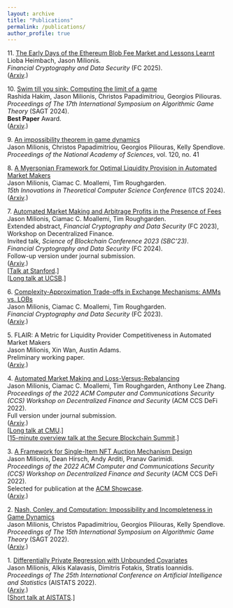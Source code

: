```yaml
---
layout: archive
title: "Publications"
permalink: /publications/
author_profile: true
---
```

<!--- FOR SEPARATE PAGES, uncomment this.
{% if author.googlescholar %}
  You can also find my articles on <u><a href="{{author.googlescholar}}">my Google Scholar profile</a>.</u>
{% endif %}

{% include base_path %}

{% for post in site.publications reversed %}
  {% include archive-single.html %}
{% endfor %}
--->

11\. [The Early Days of the Ethereum Blob Fee Market and Lessons Learnt](https://doi.org)
<br />
Lioba Heimbach, Jason Milionis.
<br />
<i>Financial Cryptography and Data Security</i> (FC 2025).
<br />
([Arxiv](https://arxiv.org/pdf/2502.12966).)

10\. [Swim till you sink: Computing the limit of a game](https://doi.org/10.1007/978-3-031-71033-9_12)
<br />
Rashida Hakim, Jason Milionis, Christos Papadimitriou, Georgios Piliouras.
<br />
<i>Proceedings of The 17th International Symposium on Algorithmic Game Theory</i> (SAGT 2024).
<br />
**Best Paper** Award.
<br />
([Arxiv](https://arxiv.org/pdf/2408.11146.pdf).)

9\. [An impossibility theorem in game dynamics](https://www.pnas.org/doi/10.1073/pnas.2305349120)
<br />
Jason Milionis, Christos Papadimitriou, Georgios Piliouras, Kelly Spendlove.
<br />
<i>Proceedings of the National Academy of Sciences</i>, vol. 120, no. 41

8\. [A Myersonian Framework for Optimal Liquidity Provision in Automated Market Makers](https://doi.org/10.4230/LIPIcs.ITCS.2024.81)
<br />
Jason Milionis, Ciamac C. Moallemi, Tim Roughgarden.
<br />
<i>15th Innovations in Theoretical Computer Science Conference</i> (ITCS 2024).
<br />
([Arxiv](https://arxiv.org/pdf/2303.00208).)

7\. [Automated Market Making and Arbitrage Profits in the Presence of Fees](https://doi.org/10.1007/978-3-031-78676-1_9)
<br />
Jason Milionis, Ciamac C. Moallemi, Tim Roughgarden.
<br />
Extended abstract, <i>Financial Cryptography and Data Security</i> (FC 2023), Workshop on Decentralized Finance.
<br />
Invited talk, <i>Science of Blockchain Conference 2023 (SBC'23)</i>.
<br />
<i>Financial Cryptography and Data Security</i> (FC 2024).
<br />
Follow-up version under journal submission.
<br />
([Arxiv](https://arxiv.org/pdf/2305.14604).)
<br />
\[[Talk at Stanford](https://www.youtube.com/watch?v=zuJIf_VTtBE).\]
<br />
\[[Long talk at UCSB](https://www.youtube.com/watch?v=MzA8Jr4VabY).\]

6\. [Complexity-Approximation Trade-offs in Exchange Mechanisms: AMMs vs. LOBs](https://doi.org/10.1007/978-3-031-47754-6_19)
<br />
Jason Milionis, Ciamac C. Moallemi, Tim Roughgarden.
<br />
<i>Financial Cryptography and Data Security</i> (FC 2023).
<br />
([Arxiv](https://arxiv.org/pdf/2302.11652).)

5\. FLAIR: A Metric for Liquidity Provider Competitiveness in Automated Market Makers
<br />
Jason Milionis, Xin Wan, Austin Adams.
<br />
Preliminary working paper.
<br />
([Arxiv](https://arxiv.org/pdf/2306.09421).)

4\. [Automated Market Making and Loss-Versus-Rebalancing](https://dl.acm.org/doi/10.1145/3560832.3563441)
<br />
Jason Milionis, Ciamac C. Moallemi, Tim Roughgarden, Anthony Lee Zhang.
<br />
<i>Proceedings of the 2022 ACM Computer and Communications Security (CCS) Workshop on Decentralized Finance and Security</i> (ACM CCS DeFi 2022).
<br />
Full version under journal submission.
<br />
([Arxiv](https://arxiv.org/pdf/2208.06046).)
<br />
\[[Long talk at CMU](https://www.youtube.com/watch?v=Xz2PfxlKOZM).\]
<br />
\[[15-minute overview talk at the Secure Blockchain Summit](https://www.youtube.com/watch?v=ja3HPbkgaIY).\]

3\. [A Framework for Single-Item NFT Auction Mechanism Design](https://dl.acm.org/doi/10.1145/3560832.3563436)
<br />
Jason Milionis, Dean Hirsch, Andy Arditi, Pranav Garimidi.
<br />
<i>Proceedings of the 2022 ACM Computer and Communications Security (CCS) Workshop on Decentralized Finance and Security</i> (ACM CCS DeFi 2022).
<br />
Selected for publication at the [ACM Showcase](https://www.growkudos.com/publications/10.1145%25252F3560832.3563436/reader).
<br />
([Arxiv](https://arxiv.org/pdf/2209.11293).)

2\. [Nash, Conley, and Computation: Impossibility and Incompleteness in Game Dynamics](https://link.springer.com/content/pdf/bbm:978-3-031-15714-1/1?pdf=chapter%20toc)
<br />
Jason Milionis, Christos Papadimitriou, Georgios Piliouras, Kelly Spendlove.
<br />
<i>Proceedings of The 15th International Symposium on Algorithmic Game Theory</i> (SAGT 2022).
<br />
([Arxiv](https://arxiv.org/pdf/2203.14129).)

1\. [Differentially Private Regression with Unbounded Covariates](https://proceedings.mlr.press/v151/milionis22a.html)
<br />
Jason Milionis, Alkis Kalavasis, Dimitris Fotakis, Stratis Ioannidis.
<br />
<i>Proceedings of The 25th International Conference on Artificial Intelligence and Statistics</i> (AISTATS 2022).
<br />
([Arxiv](https://arxiv.org/pdf/2202.11199).)
<br />
\[[Short talk at AISTATS](https://virtual.aistats.org/virtual/2022/poster/3274).\]
